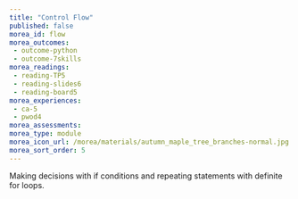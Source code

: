 ```yaml
---
title: "Control Flow"
published: false
morea_id: flow
morea_outcomes:
 - outcome-python
 - outcome-7skills
morea_readings:
 - reading-TP5
 - reading-slides6
 - reading-board5
morea_experiences:
 - ca-5
 - pwod4
morea_assessments:
morea_type: module
morea_icon_url: /morea/materials/autumn_maple_tree_branches-normal.jpg
morea_sort_order: 5
---
```


Making decisions with if conditions and repeating statements with definite for loops.